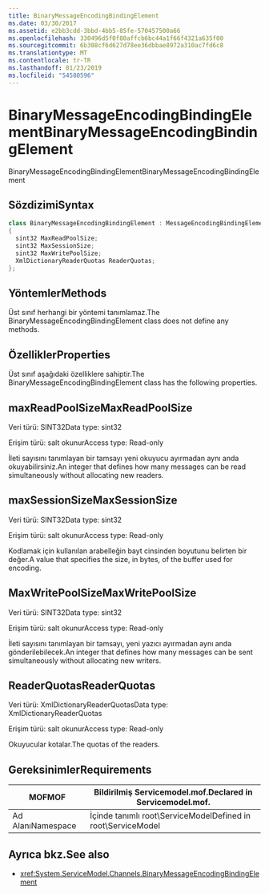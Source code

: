 ```yaml
---
title: BinaryMessageEncodingBindingElement
ms.date: 03/30/2017
ms.assetid: e2bb3cdd-3bbd-4bb5-85fe-570457500a66
ms.openlocfilehash: 330496d5f0f80affcb6bc44a1f66f4321a635f00
ms.sourcegitcommit: 6b308cf6d627d78ee36dbbae8972a310ac7fd6c8
ms.translationtype: MT
ms.contentlocale: tr-TR
ms.lasthandoff: 01/23/2019
ms.locfileid: "54580596"
---
```

# <a name="binarymessageencodingbindingelement"></a><span data-ttu-id="5538b-102">BinaryMessageEncodingBindingElement</span><span class="sxs-lookup"><span data-stu-id="5538b-102">BinaryMessageEncodingBindingElement</span></span>
<span data-ttu-id="5538b-103">BinaryMessageEncodingBindingElement</span><span class="sxs-lookup"><span data-stu-id="5538b-103">BinaryMessageEncodingBindingElement</span></span>  
  
## <a name="syntax"></a><span data-ttu-id="5538b-104">Sözdizimi</span><span class="sxs-lookup"><span data-stu-id="5538b-104">Syntax</span></span>  
  
```csharp  
class BinaryMessageEncodingBindingElement : MessageEncodingBindingElement  
{  
  sint32 MaxReadPoolSize;  
  sint32 MaxSessionSize;  
  sint32 MaxWritePoolSize;  
  XmlDictionaryReaderQuotas ReaderQuotas;  
};  
```  
  
## <a name="methods"></a><span data-ttu-id="5538b-105">Yöntemler</span><span class="sxs-lookup"><span data-stu-id="5538b-105">Methods</span></span>  
 <span data-ttu-id="5538b-106">Üst sınıf herhangi bir yöntemi tanımlamaz.</span><span class="sxs-lookup"><span data-stu-id="5538b-106">The BinaryMessageEncodingBindingElement class does not define any methods.</span></span>  
  
## <a name="properties"></a><span data-ttu-id="5538b-107">Özellikler</span><span class="sxs-lookup"><span data-stu-id="5538b-107">Properties</span></span>  
 <span data-ttu-id="5538b-108">Üst sınıf aşağıdaki özelliklere sahiptir.</span><span class="sxs-lookup"><span data-stu-id="5538b-108">The BinaryMessageEncodingBindingElement class has the following properties.</span></span>  
  
## <a name="maxreadpoolsize"></a><span data-ttu-id="5538b-109">maxReadPoolSize</span><span class="sxs-lookup"><span data-stu-id="5538b-109">MaxReadPoolSize</span></span>  
 <span data-ttu-id="5538b-110">Veri türü: SINT32</span><span class="sxs-lookup"><span data-stu-id="5538b-110">Data type: sint32</span></span>  
  
 <span data-ttu-id="5538b-111">Erişim türü: salt okunur</span><span class="sxs-lookup"><span data-stu-id="5538b-111">Access type: Read-only</span></span>  
  
 <span data-ttu-id="5538b-112">İleti sayısını tanımlayan bir tamsayı yeni okuyucu ayırmadan aynı anda okuyabilirsiniz.</span><span class="sxs-lookup"><span data-stu-id="5538b-112">An integer that defines how many messages can be read simultaneously without allocating new readers.</span></span>  
  
## <a name="maxsessionsize"></a><span data-ttu-id="5538b-113">maxSessionSize</span><span class="sxs-lookup"><span data-stu-id="5538b-113">MaxSessionSize</span></span>  
 <span data-ttu-id="5538b-114">Veri türü: SINT32</span><span class="sxs-lookup"><span data-stu-id="5538b-114">Data type: sint32</span></span>  
  
 <span data-ttu-id="5538b-115">Erişim türü: salt okunur</span><span class="sxs-lookup"><span data-stu-id="5538b-115">Access type: Read-only</span></span>  
  
 <span data-ttu-id="5538b-116">Kodlamak için kullanılan arabelleğin bayt cinsinden boyutunu belirten bir değer.</span><span class="sxs-lookup"><span data-stu-id="5538b-116">A value that specifies the size, in bytes, of the buffer used for encoding.</span></span>  
  
## <a name="maxwritepoolsize"></a><span data-ttu-id="5538b-117">MaxWritePoolSize</span><span class="sxs-lookup"><span data-stu-id="5538b-117">MaxWritePoolSize</span></span>  
 <span data-ttu-id="5538b-118">Veri türü: SINT32</span><span class="sxs-lookup"><span data-stu-id="5538b-118">Data type: sint32</span></span>  
  
 <span data-ttu-id="5538b-119">Erişim türü: salt okunur</span><span class="sxs-lookup"><span data-stu-id="5538b-119">Access type: Read-only</span></span>  
  
 <span data-ttu-id="5538b-120">İleti sayısını tanımlayan bir tamsayı, yeni yazıcı ayırmadan aynı anda gönderilebilecek.</span><span class="sxs-lookup"><span data-stu-id="5538b-120">An integer that defines how many messages can be sent simultaneously without allocating new writers.</span></span>  
  
## <a name="readerquotas"></a><span data-ttu-id="5538b-121">ReaderQuotas</span><span class="sxs-lookup"><span data-stu-id="5538b-121">ReaderQuotas</span></span>  
 <span data-ttu-id="5538b-122">Veri türü: XmlDictionaryReaderQuotas</span><span class="sxs-lookup"><span data-stu-id="5538b-122">Data type: XmlDictionaryReaderQuotas</span></span>  
  
 <span data-ttu-id="5538b-123">Erişim türü: salt okunur</span><span class="sxs-lookup"><span data-stu-id="5538b-123">Access type: Read-only</span></span>  
  
 <span data-ttu-id="5538b-124">Okuyucular kotalar.</span><span class="sxs-lookup"><span data-stu-id="5538b-124">The quotas of the readers.</span></span>  
  
## <a name="requirements"></a><span data-ttu-id="5538b-125">Gereksinimler</span><span class="sxs-lookup"><span data-stu-id="5538b-125">Requirements</span></span>  
  
|<span data-ttu-id="5538b-126">MOF</span><span class="sxs-lookup"><span data-stu-id="5538b-126">MOF</span></span>|<span data-ttu-id="5538b-127">Bildirilmiş Servicemodel.mof.</span><span class="sxs-lookup"><span data-stu-id="5538b-127">Declared in Servicemodel.mof.</span></span>|  
|---------|-----------------------------------|  
|<span data-ttu-id="5538b-128">Ad Alanı</span><span class="sxs-lookup"><span data-stu-id="5538b-128">Namespace</span></span>|<span data-ttu-id="5538b-129">İçinde tanımlı root\ServiceModel</span><span class="sxs-lookup"><span data-stu-id="5538b-129">Defined in root\ServiceModel</span></span>|  
  
## <a name="see-also"></a><span data-ttu-id="5538b-130">Ayrıca bkz.</span><span class="sxs-lookup"><span data-stu-id="5538b-130">See also</span></span>
- <xref:System.ServiceModel.Channels.BinaryMessageEncodingBindingElement>
